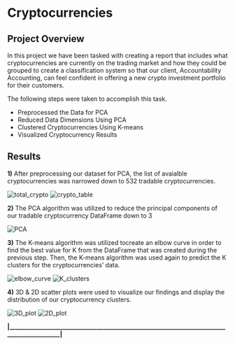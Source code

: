 # Cryptocurrencies
## Project Overview
In this project we have been tasked with creating a report that includes what cryptocurrencies are currently on the trading market and how they could be grouped to create a classification system so that our client, Accountability Accounting, can feel confident in offering a new crypto investment portfolio for their customers. 

The following steps were taken to accomplish this task.
- Preprocessed the Data for PCA
- Reduced Data Dimensions Using PCA
- Clustered Cryptocurrencies Using K-means
- Visualized Cryptocurrency Results

## Results
**1)** After preprocessing our dataset for PCA, the list of avaialble cryptocurrencies was narrowed down to 532 tradable cryptocurrencies.

![total_crypto](https://user-images.githubusercontent.com/93271297/157571872-6412ced0-e342-42c2-a2ce-47c579f79eed.png)
![crypto_table](https://user-images.githubusercontent.com/93271297/157571761-2490ebf3-6dc4-4a8a-8ff6-c3cefc976b84.png)

**2)** The PCA algorithm was utilized to reduce the principal components of our tradable cryptocurrency DataFrame down to 3

![PCA](https://user-images.githubusercontent.com/93271297/157572690-24f78d80-4ddc-47a6-800d-bf94681517ae.png)

**3)** The K-means algorithm was utilized tocreate an elbow curve in order to find the best value for K from the DataFrame that was created during the previous step. Then, the K-means algorithm was used again to predict the K clusters for the cryptocurrencies’ data.

![elbow_curve](https://user-images.githubusercontent.com/93271297/157573256-9b9d553a-0df1-42a4-970e-1ecf5f487e08.png)
![K_clusters](https://user-images.githubusercontent.com/93271297/157573432-06a6e776-cddb-4f38-acc0-ad4663fb75f0.png)

**4)** 3D & 2D scatter plots were used to visualize our findings and display the distribution of our cryptocurrency clusters.

![3D_plot](https://user-images.githubusercontent.com/93271297/157574229-b82c3149-83fa-4add-9fc6-23a007cab3bb.png)
![2D_plot](https://user-images.githubusercontent.com/93271297/157574239-b5dfef5e-28a8-454c-9ab4-9a5fbc5476b6.png)

**|____________________________________________________________________________________________|**
